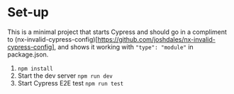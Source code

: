 # Set-up
This is a minimal project that starts Cypress and should go in a compliment to (nx-invalid-cypress-config)[https://github.com/joshdales/nx-invalid-cypress-config], and shows it working with `"type": "module"` in package.json.

1. `npm install`
2. Start the dev server `npm run dev`
3. Start Cypress E2E test `npm run test`
